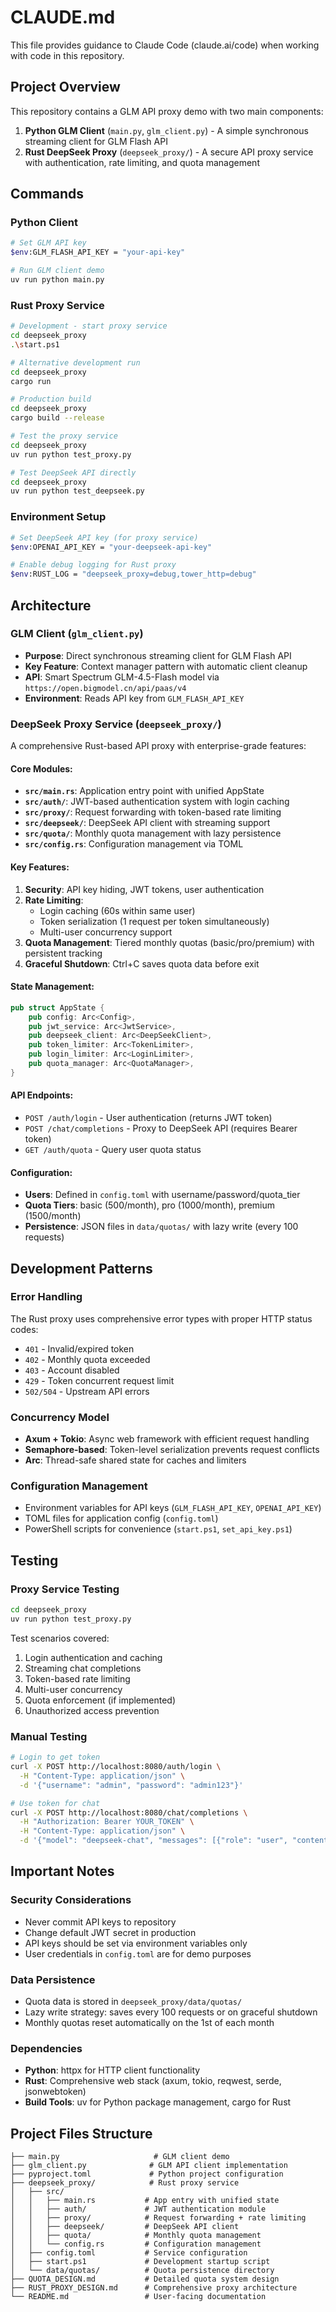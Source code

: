 # CLAUDE.md

This file provides guidance to Claude Code (claude.ai/code) when working with code in this repository.

## Project Overview

This repository contains a GLM API proxy demo with two main components:

1. **Python GLM Client** (`main.py`, `glm_client.py`) - A simple synchronous streaming client for GLM Flash API
2. **Rust DeepSeek Proxy** (`deepseek_proxy/`) - A secure API proxy service with authentication, rate limiting, and quota management

## Commands

### Python Client
```bash
# Set GLM API key
$env:GLM_FLASH_API_KEY = "your-api-key"

# Run GLM client demo
uv run python main.py
```

### Rust Proxy Service
```bash
# Development - start proxy service
cd deepseek_proxy
.\start.ps1

# Alternative development run
cd deepseek_proxy
cargo run

# Production build
cd deepseek_proxy
cargo build --release

# Test the proxy service
cd deepseek_proxy
uv run python test_proxy.py

# Test DeepSeek API directly
cd deepseek_proxy
uv run python test_deepseek.py
```

### Environment Setup
```bash
# Set DeepSeek API key (for proxy service)
$env:OPENAI_API_KEY = "your-deepseek-api-key"

# Enable debug logging for Rust proxy
$env:RUST_LOG = "deepseek_proxy=debug,tower_http=debug"
```

## Architecture

### GLM Client (`glm_client.py`)
- **Purpose**: Direct synchronous streaming client for GLM Flash API
- **Key Feature**: Context manager pattern with automatic client cleanup
- **API**: Smart Spectrum GLM-4.5-Flash model via `https://open.bigmodel.cn/api/paas/v4`
- **Environment**: Reads API key from `GLM_FLASH_API_KEY`

### DeepSeek Proxy Service (`deepseek_proxy/`)
A comprehensive Rust-based API proxy with enterprise-grade features:

#### Core Modules:
- **`src/main.rs`**: Application entry point with unified AppState
- **`src/auth/`**: JWT-based authentication system with login caching
- **`src/proxy/`**: Request forwarding with token-based rate limiting  
- **`src/deepseek/`**: DeepSeek API client with streaming support
- **`src/quota/`**: Monthly quota management with lazy persistence
- **`src/config.rs`**: Configuration management via TOML

#### Key Features:
1. **Security**: API key hiding, JWT tokens, user authentication
2. **Rate Limiting**: 
   - Login caching (60s within same user)
   - Token serialization (1 request per token simultaneously)
   - Multi-user concurrency support
3. **Quota Management**: Tiered monthly quotas (basic/pro/premium) with persistent tracking
4. **Graceful Shutdown**: Ctrl+C saves quota data before exit

#### State Management:
```rust
pub struct AppState {
    pub config: Arc<Config>,
    pub jwt_service: Arc<JwtService>,
    pub deepseek_client: Arc<DeepSeekClient>,
    pub token_limiter: Arc<TokenLimiter>,
    pub login_limiter: Arc<LoginLimiter>,
    pub quota_manager: Arc<QuotaManager>,
}
```

#### API Endpoints:
- `POST /auth/login` - User authentication (returns JWT token)
- `POST /chat/completions` - Proxy to DeepSeek API (requires Bearer token)
- `GET /auth/quota` - Query user quota status

#### Configuration:
- **Users**: Defined in `config.toml` with username/password/quota_tier
- **Quota Tiers**: basic (500/month), pro (1000/month), premium (1500/month)
- **Persistence**: JSON files in `data/quotas/` with lazy write (every 100 requests)

## Development Patterns

### Error Handling
The Rust proxy uses comprehensive error types with proper HTTP status codes:
- `401` - Invalid/expired token
- `402` - Monthly quota exceeded
- `403` - Account disabled
- `429` - Token concurrent request limit
- `502/504` - Upstream API errors

### Concurrency Model
- **Axum + Tokio**: Async web framework with efficient request handling
- **Semaphore-based**: Token-level serialization prevents request conflicts
- **Arc<Mutex>**: Thread-safe shared state for caches and limiters

### Configuration Management
- Environment variables for API keys (`GLM_FLASH_API_KEY`, `OPENAI_API_KEY`)
- TOML files for application config (`config.toml`)
- PowerShell scripts for convenience (`start.ps1`, `set_api_key.ps1`)

## Testing

### Proxy Service Testing
```bash
cd deepseek_proxy
uv run python test_proxy.py
```

Test scenarios covered:
1. Login authentication and caching
2. Streaming chat completions
3. Token-based rate limiting
4. Multi-user concurrency
5. Quota enforcement (if implemented)
6. Unauthorized access prevention

### Manual Testing
```bash
# Login to get token
curl -X POST http://localhost:8080/auth/login \
  -H "Content-Type: application/json" \
  -d '{"username": "admin", "password": "admin123"}'

# Use token for chat
curl -X POST http://localhost:8080/chat/completions \
  -H "Authorization: Bearer YOUR_TOKEN" \
  -H "Content-Type: application/json" \
  -d '{"model": "deepseek-chat", "messages": [{"role": "user", "content": "Hello"}], "stream": true}'
```

## Important Notes

### Security Considerations
- Never commit API keys to repository
- Change default JWT secret in production
- API keys should be set via environment variables only
- User credentials in `config.toml` are for demo purposes

### Data Persistence
- Quota data is stored in `deepseek_proxy/data/quotas/`
- Lazy write strategy: saves every 100 requests or on graceful shutdown
- Monthly quotas reset automatically on the 1st of each month

### Dependencies
- **Python**: httpx for HTTP client functionality
- **Rust**: Comprehensive web stack (axum, tokio, reqwest, serde, jsonwebtoken)
- **Build Tools**: uv for Python package management, cargo for Rust

## Project Files Structure

```
├── main.py                     # GLM client demo
├── glm_client.py              # GLM API client implementation  
├── pyproject.toml             # Python project configuration
├── deepseek_proxy/            # Rust proxy service
│   ├── src/
│   │   ├── main.rs           # App entry with unified state
│   │   ├── auth/             # JWT authentication module
│   │   ├── proxy/            # Request forwarding + rate limiting
│   │   ├── deepseek/         # DeepSeek API client
│   │   ├── quota/            # Monthly quota management
│   │   └── config.rs         # Configuration management
│   ├── config.toml           # Service configuration
│   ├── start.ps1             # Development startup script
│   └── data/quotas/          # Quota persistence directory
├── QUOTA_DESIGN.md           # Detailed quota system design
├── RUST_PROXY_DESIGN.md      # Comprehensive proxy architecture
└── README.md                 # User-facing documentation
```